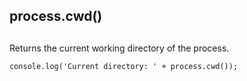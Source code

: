 ## process.cwd()

## 

Returns the current working directory of the process.

    console.log('Current directory: ' + process.cwd());